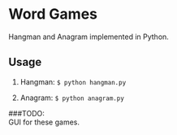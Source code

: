 # Word Games
Hangman and Anagram implemented in Python.

## Usage  
1. Hangman:
    `$ python hangman.py`  

2. Anagram:
    `$ python anagram.py`

###TODO:  
GUI for these games.
